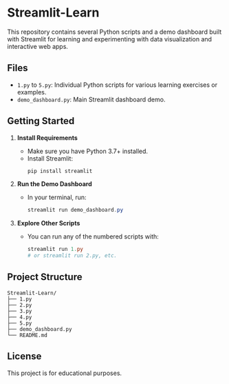 # Streamlit-Learn

This repository contains several Python scripts and a demo dashboard built with Streamlit for learning and experimenting with data visualization and interactive web apps.

## Files

- `1.py` to `5.py`: Individual Python scripts for various learning exercises or examples.
- `demo_dashboard.py`: Main Streamlit dashboard demo.

## Getting Started

1. **Install Requirements**
   - Make sure you have Python 3.7+ installed.
   - Install Streamlit:
     ```powershell
     pip install streamlit
     ```

2. **Run the Demo Dashboard**
   - In your terminal, run:
     ```powershell
     streamlit run demo_dashboard.py
     ```

3. **Explore Other Scripts**
   - You can run any of the numbered scripts with:
     ```powershell
     streamlit run 1.py
     # or streamlit run 2.py, etc.
     ```

## Project Structure

```
Streamlit-Learn/
├── 1.py
├── 2.py
├── 3.py
├── 4.py
├── 5.py
├── demo_dashboard.py
└── README.md
```

## License

This project is for educational purposes.
